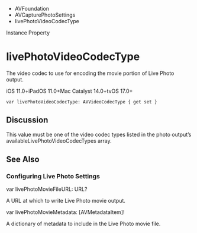 

- AVFoundation
- AVCapturePhotoSettings
-  livePhotoVideoCodecType 

Instance Property

# livePhotoVideoCodecType

The video codec to use for encoding the movie portion of Live Photo output.

iOS 11.0+iPadOS 11.0+Mac Catalyst 14.0+tvOS 17.0+

``` source
var livePhotoVideoCodecType: AVVideoCodecType { get set }
```

## Discussion

This value must be one of the video codec types listed in the photo output’s availableLivePhotoVideoCodecTypes array.

## See Also

### Configuring Live Photo Settings

var livePhotoMovieFileURL: URL?

A URL at which to write Live Photo movie output.

var livePhotoMovieMetadata: [AVMetadataItem]!

A dictionary of metadata to include in the Live Photo movie file.

